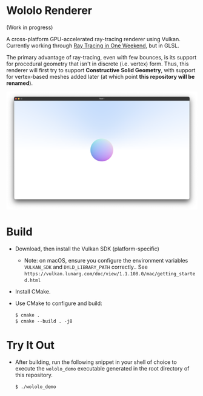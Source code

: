 # Wololo Renderer

(Work in progress)

A cross-platform GPU-accelerated ray-tracing renderer using Vulkan.
Currently working through 
[Ray Tracing in One Weekend](https://raytracing.github.io/books/RayTracingInOneWeekend.html), but in GLSL.

The primary advantage of ray-tracing, even with few bounces, is its
support for procedural geometry that isn't in discrete (i.e. vertex)
form. Thus, this renderer will first try to support **Constructive**
**Solid Geometry**, with support for vertex-based meshes added later
(at which point **this repository will be renamed**).

<img src="doc/milestones/01-hwaccel-sphere-normals.png">

# Build

- Download, then install the Vulkan SDK (platform-specific)
    -   Note: on macOS, ensure you configure the environment variables `VULKAN_SDK` and `DYLD_LIBRARY_PATH` 
        correctly..
        See `https://vulkan.lunarg.com/doc/view/1.1.108.0/mac/getting_started.html`

- Install CMake.
- Use CMake to configure and build:
    ```
    $ cmake .
    $ cmake --build . -j8
    ```

# Try It Out

- After building, run the following snippet in your shell of choice
  to execute the `wololo_demo` executable generated in the root directory
  of this repository.
    ```
    $ ./wololo_demo
    ```